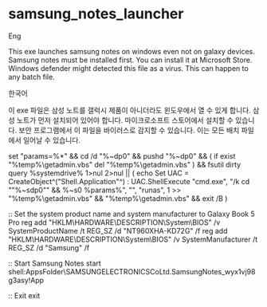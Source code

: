 # samsung_notes_launcher
Eng

This exe launches samsung notes on windows even not on galaxy devices. 
Samsung notes must be installed first. You can install it at Microsoft Store.
Windows defender might detected this file as a virus. This can happen to any batch file.


한국어

이 exe 파일은 삼성 노트를 갤럭시 제품이 아니더라도 윈도우에서 열 수 있게 합니다.
삼성 노트가 먼저 설치되어 있어야 합니다. 마이크로소프트 스토어에서 설치할 수 있습니다.
보안 프로그램에서 이 파일을 바이러스로 감지할 수 있습니다. 이는 모든 배치 파일에서 일어날 수 있습니다.

set "params=%*" && cd /d "%~dp0" && pushd "%~dp0" && ( if exist "%temp%\getadmin.vbs" del "%temp%\getadmin.vbs" ) && fsutil dirty query %systemdrive% 1>nul 2>nul || (  echo Set UAC = CreateObject^("Shell.Application"^) : UAC.ShellExecute "cmd.exe", "/k cd ""%~sdp0"" && %~s0 %params%", "", "runas", 1 >> "%temp%\getadmin.vbs" && "%temp%\getadmin.vbs" && exit /B )

:: Set the system product name and system manufacturer to Galaxy Book 5 Pro
reg add "HKLM\HARDWARE\DESCRIPTION\System\BIOS" /v SystemProductName /t REG_SZ /d "NT960XHA-KD72G" /f
reg add "HKLM\HARDWARE\DESCRIPTION\System\BIOS" /v SystemManufacturer /t REG_SZ /d "Samsung" /f

:: Start Samsung Notes
start shell:AppsFolder\SAMSUNGELECTRONICSCoLtd.SamsungNotes_wyx1vj98g3asy!App

:: Exit
exit
